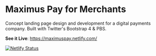 # Maximus Pay for Merchants

Concept landing page design and development for a digital payments company.
Built with Twitter's Bootstrap 4 & PBS.

**See it Live**: https://maximuspay.netlify.com/

[![Netlify Status](https://api.netlify.com/api/v1/badges/88940927-c8f9-47f7-b632-e0680338f0f0/deploy-status)](https://app.netlify.com/sites/maximuspay/deploys)
